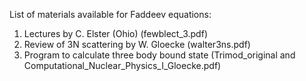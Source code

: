 List of materials available for Faddeev equations:

1) Lectures by C. Elster (Ohio) (fewblect_3.pdf)
2) Review of 3N scattering by W. Gloecke (walter3ns.pdf)
3) Program to calculate three body bound state (Trimod_original	and Computational_Nuclear_Physics_I_Gloecke.pdf)
